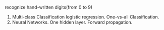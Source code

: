 recognize hand-written digits(from 0 to 9)
1. Multi-class Classification logistic regression. One-vs-all Classification. 
2. Neural Networks. One hidden layer. Forward propagation. 
